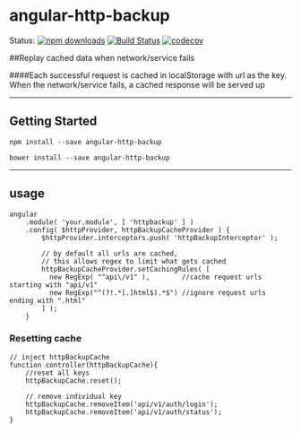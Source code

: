 # angular-http-backup

Status:
[![npm downloads](https://img.shields.io/npm/dm/angular-http-backup.svg?style=flat-square)](http://npm-stat.com/charts.html?package=angular-http-backup)
[![Build Status](https://travis-ci.org/zouhenry/angular-http-backup.svg?branch=master)](https://travis-ci.org/zouhenry/angular-http-backup)
[![codecov](https://codecov.io/gh/zouhenry/angular-http-backup/branch/master/graph/badge.svg)](https://codecov.io/gh/zouhenry/angular-http-backup)

##Replay cached data when network/service fails

####Each successful request is cached in localStorage with url as the key. When the network/service fails, a cached response will be served up

----------------------
Getting Started
----------------------
```
npm install --save angular-http-backup
```
```
bower install --save angular-http-backup
```

----------------------
usage
----------------------
```
angular
    .module( 'your.module', [ 'httpbackup' ] )
    .config( $httpProvider, httpBackupCacheProvider ) {
        $httpProvider.interceptors.push( 'httpBackupInterceptor' );
        
        // by default all urls are cached,
        // this allows regex to limit what gets cached
        httpBackupCacheProvider.setCachingRules( [
          new RegExp( "^api\/v1" ),        //cache request urls starting with "api/v1"
          new RegExp("^(?!.*[.]html$).*$") //ignore request urls ending with ".html"
        ] );
    }
```  

### Resetting cache
```
// inject httpBackupCache
function controller(httpBackupCache){
    //reset all keys
    httpBackupCache.reset();
    
    // remove individual key 
    httpBackupCache.removeItem('api/v1/auth/login');
    httpBackupCache.removeItem('api/v1/auth/status');
}
```
